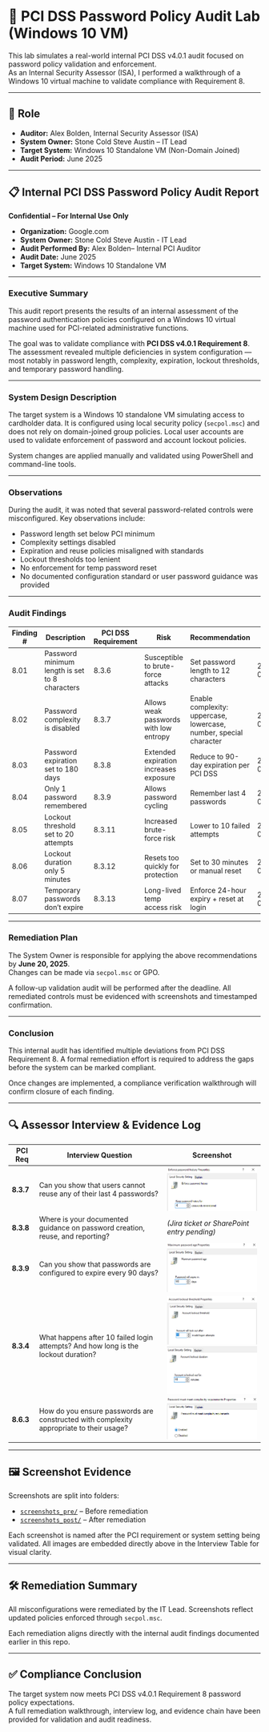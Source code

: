 # 🔐 PCI DSS Password Policy Audit Lab (Windows 10 VM)

This lab simulates a real-world internal PCI DSS v4.0.1 audit focused on password policy validation and enforcement.  
As an Internal Security Assessor (ISA), I performed a walkthrough of a Windows 10 virtual machine to validate compliance with Requirement 8.

---

## 👤 Role

- **Auditor:** Alex Bolden, Internal Security Assessor (ISA)  
- **System Owner:** Stone Cold Steve Austin – IT Lead  
- **Target System:** Windows 10 Standalone VM (Non-Domain Joined)  
- **Audit Period:** June 2025  

---

## 📋 Internal PCI DSS Password Policy Audit Report

**Confidential – For Internal Use Only**

- **Organization:** Google.com  
- **System Owner:** Stone Cold Steve Austin - IT Lead  
- **Audit Performed By:** Alex Bolden– Internal PCI Auditor  
- **Audit Date:** June 2025  
- **Target System:** Windows 10 Standalone VM  

---

### Executive Summary

This audit report presents the results of an internal assessment of the password authentication policies configured on a Windows 10 virtual machine used for PCI-related administrative functions.

The goal was to validate compliance with **PCI DSS v4.0.1 Requirement 8**. The assessment revealed multiple deficiencies in system configuration — most notably in password length, complexity, expiration, lockout thresholds, and temporary password handling.

---

### System Design Description

The target system is a Windows 10 standalone VM simulating access to cardholder data. It is configured using local security policy (`secpol.msc`) and does not rely on domain-joined group policies. Local user accounts are used to validate enforcement of password and account lockout policies.

System changes are applied manually and validated using PowerShell and command-line tools.

---

### Observations

During the audit, it was noted that several password-related controls were misconfigured. Key observations include:

- Password length set below PCI minimum  
- Complexity settings disabled  
- Expiration and reuse policies misaligned with standards  
- Lockout thresholds too lenient  
- No enforcement for temp password reset  
- No documented configuration standard or user password guidance was provided  

---

### Audit Findings

| Finding # | Description | PCI DSS Requirement | Risk | Recommendation | Due Date |
|-----------|-------------|---------------------|------|----------------|----------|
| 8.01 | Password minimum length is set to 8 characters | 8.3.6 | Susceptible to brute-force attacks | Set password length to 12 characters | 2025-06-20 |
| 8.02 | Password complexity is disabled | 8.3.7 | Allows weak passwords with low entropy | Enable complexity: uppercase, lowercase, number, special character | 2025-06-20 |
| 8.03 | Password expiration set to 180 days | 8.3.8 | Extended expiration increases exposure | Reduce to 90-day expiration per PCI DSS | 2025-06-20 |
| 8.04 | Only 1 password remembered | 8.3.9 | Allows password cycling | Remember last 4 passwords | 2025-06-20 |
| 8.05 | Lockout threshold set to 20 attempts | 8.3.11 | Increased brute-force risk | Lower to 10 failed attempts | 2025-06-20 |
| 8.06 | Lockout duration only 5 minutes | 8.3.12 | Resets too quickly for protection | Set to 30 minutes or manual reset | 2025-06-20 |
| 8.07 | Temporary passwords don’t expire | 8.3.13 | Long-lived temp access risk | Enforce 24-hour expiry + reset at login | 2025-06-20 |

---

### Remediation Plan

The System Owner is responsible for applying the above recommendations by **June 20, 2025**.  
Changes can be made via `secpol.msc` or GPO.

A follow-up validation audit will be performed after the deadline. All remediated controls must be evidenced with screenshots and timestamped confirmation.

---

### Conclusion

This internal audit has identified multiple deviations from PCI DSS Requirement 8. A formal remediation effort is required to address the gaps before the system can be marked compliant.

Once changes are implemented, a compliance verification walkthrough will confirm closure of each finding.

---

## 🔍 Assessor Interview & Evidence Log

| PCI Req | Interview Question | Screenshot |
|---------|--------------------|------------|
| **8.3.7** | Can you show that users cannot reuse any of their last 4 passwords? | ![](screenshots_post/after_password_history_4.png) |
| **8.3.8** | Where is your documented guidance on password creation, reuse, and reporting? | _(Jira ticket or SharePoint entry pending)_ |
| **8.3.9** | Can you show that passwords are configured to expire every 90 days? | ![](screenshots_post/after_password_age_90_days.png) |
| **8.3.4** | What happens after 10 failed login attempts? And how long is the lockout duration? | ![](screenshots_post/after_lockout_threshold_10.png)<br>![](screenshots_post/after_lockout_duration_30min.png) |
| **8.6.3** | How do you ensure passwords are constructed with complexity appropriate to their usage? | ![](screenshots_post/after_complexity_enabled.png) |

---

## 🖼️ Screenshot Evidence

Screenshots are split into folders:

- [`screenshots_pre/`](./screenshots_pre) – Before remediation  
- [`screenshots_post/`](./screenshots_post) – After remediation  

Each screenshot is named after the PCI requirement or system setting being validated. All images are embedded directly above in the Interview Table for visual clarity.

---

## 🛠️ Remediation Summary

All misconfigurations were remediated by the IT Lead. Screenshots reflect updated policies enforced through `secpol.msc`.

Each remediation aligns directly with the internal audit findings documented earlier in this repo.

---

## ✅ Compliance Conclusion

The target system now meets PCI DSS v4.0.1 Requirement 8 password policy expectations.  
A full remediation walkthrough, interview log, and evidence chain have been provided for validation and audit readiness.





